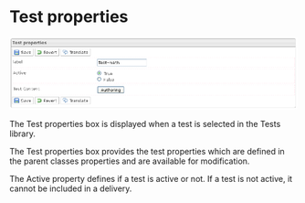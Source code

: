<!--
author:
    - 'Jérôme Bogaerts'
created_at: '2012-03-22 18:21:07'
updated_at: '2013-03-13 13:37:46'
tags:
    - 'Manage Tests'
-->

Test properties
===============

![](../resources/Tests-properties.png)

The Test properties box is displayed when a test is selected in the Tests library.

The Test properties box provides the test properties which are defined in the parent classes properties and are available for modification.

The Active property defines if a test is active or not. If a test is not active, it cannot be included in a delivery.


